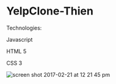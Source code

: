 # YelpClone-Thien

Technologies:

Javascript

HTML 5

CSS 3

![screen shot 2017-02-21 at 12 21 45 pm](https://cloud.githubusercontent.com/assets/23460835/23183313/7faccfd4-f830-11e6-9420-993f02736b43.png)

